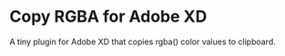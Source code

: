 Copy RGBA for Adobe XD
======================
A tiny plugin for Adobe XD that copies rgba() color values to clipboard.
